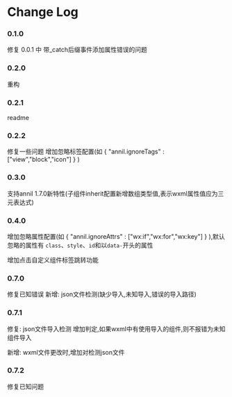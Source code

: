 # Change Log

### 0.1.0

修复 0.0.1 中 带_catch后缀事件添加属性错误的问题

### 0.2.0

重构

### 0.2.1

readme 

### 0.2.2

修复一些问题
增加忽略标签配置(如 { "annil.ignoreTags" : ["view","block","icon"] } ) 

### 0.3.0

支持annil 1.7.0新特性(子组件inherit配置新增数组类型值,表示wxml属性值应为三元表达式)

### 0.4.0

增加忽略属性配置(如 { "annil.ignoreAttrs" : ["wx:if","wx:for","wx:key"] } ),默认忽略的属性有 `class`、`style`、`id`和以`data-`开头的属性

增加点击自定义组件标签跳转功能
### 0.7.0
修复已知错误
新增: json文件检测(缺少导入,未知导入,错误的导入路径)

### 0.7.1

修复: json文件导入检测 增加判定,如果wxml中有使用导入的组件,则不报错为未知组件导入

新增: wxml文件更改时,增加对检测json文件

### 0.7.2
修复已知问题